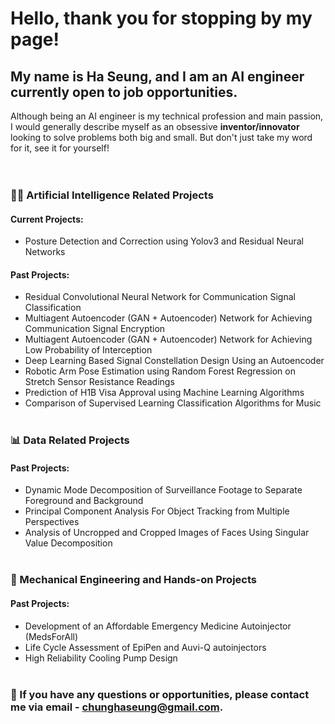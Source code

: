 # Hello, thank you for stopping by my page!

## My name is Ha Seung, and I am an AI engineer currently open to job opportunities.
Although being an AI engineer is my technical profession and main passion, I would generally describe myself as an obsessive **inventor/innovator** looking to solve problems both big and small. But don't just take my word for it, see it for yourself!  
<br/><br/>
### 👨‍💻 Artificial Intelligence Related Projects
#### Current Projects:
- Posture Detection and Correction using Yolov3 and Residual Neural Networks  
  
#### Past Projects:
- Residual Convolutional Neural Network for Communication Signal Classification
- Multiagent Autoencoder (GAN + Autoencoder) Network for Achieving Communication Signal Encryption
- Multiagent Autoencoder (GAN + Autoencoder) Network for Achieving Low Probability of Interception
- Deep Learning Based Signal Constellation Design Using an Autoencoder
- Robotic Arm Pose Estimation using Random Forest Regression on Stretch Sensor Resistance Readings
- Prediction of H1B Visa Approval using Machine Learning Algorithms
- Comparison of Supervised Learning Classification Algorithms for Music
<br/><br/>
### 📊 Data Related Projects
#### Past Projects:
- Dynamic Mode Decomposition of Surveillance Footage to Separate Foreground and Background
- Principal Component Analysis For Object Tracking from Multiple Perspectives
- Analysis of Uncropped and Cropped Images of Faces Using Singular Value Decomposition
<br/><br/>
### 📐 Mechanical Engineering and Hands-on Projects
#### Past Projects:
- Development of an Affordable Emergency Medicine Autoinjector (MedsForAll)
- Life Cycle Assessment of EpiPen and Auvi-Q autoinjectors
- High Reliability Cooling Pump Design
<br/><br/>
### 💬 If you have any questions or opportunities, please contact me via email - chunghaseung@gmail.com.
